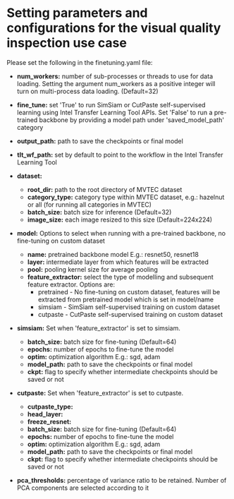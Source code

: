 # Setting parameters and configurations for the visual quality inspection use case

Please set the following in the finetuning.yaml file:

* **num_workers:** number of sub-processes or threads to use for data loading. Setting the argument num_workers as a positive integer will turn on multi-process data loading. (Default=32)

* **fine_tune:** set 'True' to run SimSiam or CutPaste self-supervised learning using Intel Transfer Learning Tool APIs. Set 'False' to run a pre-trained backbone by providing a model path under 'saved_model_path' category

* **output_path:** path to save the checkpoints or final model

* **tlt_wf_path:** set by default to point to the workflow in the Intel Transfer Learning Tool

* **dataset:**
  * **root_dir:** path to the root directory of MVTEC dataset
  * **category_type:** category type within MVTEC dataset, e.g.: hazelnut or all (for running all categories in MVTEC)
  * **batch_size:** batch size for inference (Default=32)
  * **image_size:** each image resized to this size (Default=224x224)

* **model:** Options to select when running with a pre-trained backbone, no fine-tuning on custom dataset
  * **name:** pretrained backbone model E.g.: resnet50, resnet18
  * **layer:** intermediate layer from which features will be extracted
  * **pool:** pooling kernel size for average pooling
  * **feature_extractor:** select the type of modelling and subsequent feature extractor. Options are:
    * pretrained -  No fine-tuning on custom dataset, features will be extracted from pretrained model which is set in model/name
    * simsiam - SimSiam self-supervised training on custom dataset
    * cutpaste - CutPaste self-supervised training on custom dataset 

* **simsiam:** Set when 'feature_extractor' is set to simsiam.
  * **batch_size:** batch size for fine-tuning (Default=64)
  * **epochs:** number of epochs to fine-tune the model
  * **optim:** optimization algorithm E.g.: sgd, adam
  * **model_path:** path to save the checkpoints or final model
  * **ckpt:** flag to specify whether intermediate checkpoints should be saved or not

* **cutpaste:** Set when 'feature_extractor' is set to cutpaste.
  * **cutpaste_type:**
  * **head_layer:**
  * **freeze_resnet:**
  * **batch_size:** batch size for fine-tuning (Default=64)
  * **epochs:** number of epochs to fine-tune the model
  * **optim:** optimization algorithm E.g.: sgd, adam
  * **model_path:** path to save the checkpoints or final model
  * **ckpt:** flag to specify whether intermediate checkpoints should be saved or not

* **pca_thresholds:** percentage of variance ratio to be retained. Number of PCA components are selected according to it

